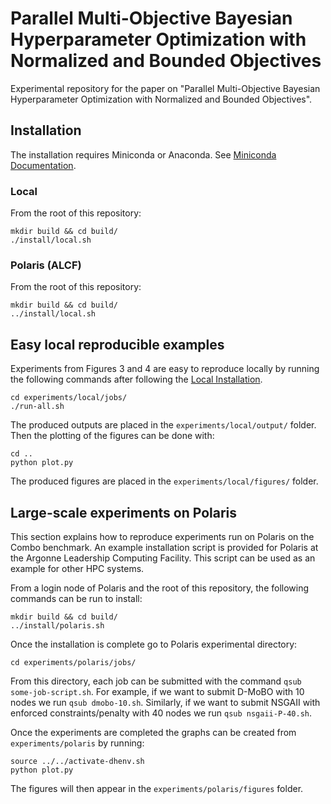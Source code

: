 # Parallel Multi-Objective Bayesian Hyperparameter Optimization with Normalized and Bounded Objectives

Experimental repository for the paper on "Parallel Multi-Objective Bayesian Hyperparameter Optimization with Normalized and Bounded Objectives".


## Installation

The installation requires Miniconda or Anaconda. See [Miniconda Documentation](https://docs.anaconda.com/free/miniconda/miniconda-install/).

### Local

From the root of this repository:

```console
mkdir build && cd build/
./install/local.sh
```

### Polaris (ALCF)

From the root of this repository:

```console
mkdir build && cd build/
../install/local.sh
```

## Easy local reproducible examples

Experiments from Figures 3 and 4 are easy to reproduce locally by running the following commands after following the [Local Installation](#local).

```console
cd experiments/local/jobs/
./run-all.sh
```

The produced outputs are placed in the `experiments/local/output/` folder.
Then the plotting of the figures can be done with:

```console
cd ..
python plot.py
```

The produced figures are placed in the `experiments/local/figures/` folder.

## Large-scale experiments on Polaris

This section explains how to reproduce experiments run on Polaris on the Combo benchmark. An example installation script is provided for Polaris at the Argonne Leadership Computing Facility. This script can be used as an example for other HPC systems.

From a login node of Polaris and the root of this repository, the following commands can be run to install:

```console
mkdir build && cd build/
../install/polaris.sh
```

Once the installation is complete go to Polaris experimental directory:

```console
cd experiments/polaris/jobs/
```

From this directory, each job can be submitted with the command `qsub some-job-script.sh`. For example, if we want to submit D-MoBO with 10 nodes we run `qsub dmobo-10.sh`. Similarly, if we want to submit NSGAII with enforced constraints/penalty with 40 nodes we run `qsub nsgaii-P-40.sh`.

Once the experiments are completed the graphs can be created from `experiments/polaris` by running:

```console
source ../../activate-dhenv.sh
python plot.py
```

The figures will then appear in the `experiments/polaris/figures` folder.